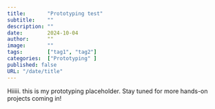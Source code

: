 ```yaml
---
title:       "Prototyping test"
subtitle:    ""
description: ""
date:        2024-10-04
author:      ""
image:       ""
tags:        ["tag1", "tag2"]
categories:  ["Prototyping" ]
published: false
URL: "/date/title"
---
```



Hiiiii. this is my prototyping placeholder. Stay tuned for more hands-on projects coming in!